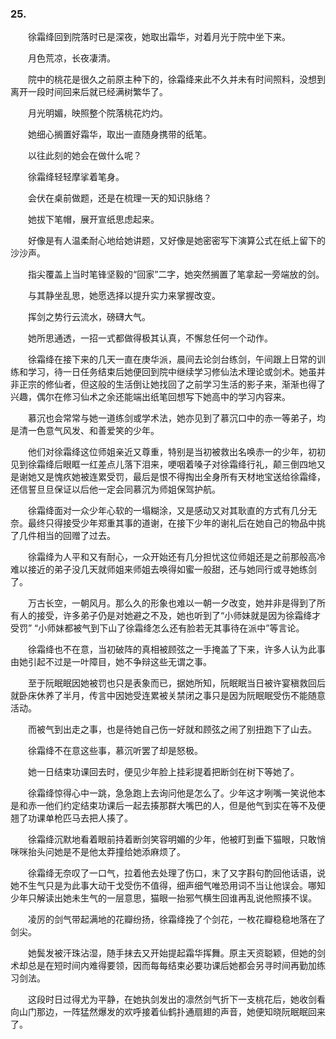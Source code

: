 ### 25.

　　徐霜绛回到院落时已是深夜，她取出霜华，对着月光于院中坐下来。

　　月色荒凉，长夜凄清。

　　院中的桃花是很久之前原主种下的，徐霜绛来此不久并未有时间照料，没想到离开一段时间回来后就已经满树繁华了。

　　月光明媚，映照整个院落桃花灼灼。

　　她细心搁置好霜华，取出一直随身携带的纸笔。

　　以往此刻的她会在做什么呢？

　　徐霜绛轻轻摩挲着笔身。

　　会伏在桌前做题，还是在梳理一天的知识脉络？

　　她拔下笔帽，展开宣纸思虑起来。

　　好像是有人温柔耐心地给她讲题，又好像是她密密写下演算公式在纸上留下的沙沙声。

　　指尖覆盖上当时笔锋坚毅的“回家”二字，她突然搁置了笔拿起一旁端放的剑。

　　与其静坐乱思，她愿选择以提升实力来掌握改变。

　　挥剑之势行云流水，磅礴大气。

　　她所思通透，一招一式都做得极其认真，不懈怠任何一个动作。

　　徐霜绛在接下来的几天一直在庚华派，晨间去论剑台练剑，午间跟上日常的训练和学习，待一日任务结束后她便回到院中继续学习修仙法术理论或剑术。她虽并非正宗的修仙者，但这般的生活倒让她找回了之前学习生活的影子来，渐渐也得了兴趣，偶尔在修习仙术之余还能端出纸笔回想写下她高中的学习内容来。

　　慕沉也会常常与她一道练剑或学术法，她亦见到了慕沉口中的赤一等弟子，均是清一色意气风发、和善爱笑的少年。

　　他们对徐霜绛这位师姐亲近又尊重，特别是当初被救出名唤赤一的少年，初初见到徐霜绛后眼眶一红差点儿落下泪来，哽咽着嗓子对徐霜绛行礼，颠三倒四地又是谢她又是愧疚她被连累受罚，最后是恨不得掏出全身所有天材地宝送给徐霜绛，还信誓旦旦保证以后他一定会同慕沉为师姐保驾护航。

　　徐霜绛面对一众少年心软的一塌糊涂，又是感动又对其耿直的方式有几分无奈。最终只得接受少年郑重其事的道谢，在接下少年的谢礼后在她自己的物品中挑了几件相当的回赠了过去。

　　徐霜绛为人平和又有耐心，一众开始还有几分担忧这位师姐还是之前那般高冷难以接近的弟子没几天就师姐来师姐去唤得如蜜一般甜，还与她同行或寻她练剑了。

　　万古长空，一朝风月。那么久的形象也难以一朝一夕改变，她并非是得到了所有人的接受，许多弟子仍是对她避之不及，她也听到了“小师妹就是因为徐霜绛才受罚” “小师妹都被气到下山了徐霜绛怎么还有脸若无其事待在派中”等言论。

　　徐霜绛也不在意，当初破阵的真相被顾弦之一手掩盖了下来，许多人认为此事由她引起不过是一叶障目，她不争辩这些无谓之事。

　　至于阮眠眠因她被罚也只是表象而已，据她所知，阮眠眠当日被许宴稹救回后就卧床休养了半月，传言中因她受连累被关禁闭之事只是因为阮眠眠受伤不能随意活动。

　　而被气到出走之事，也是待她自己伤一好就和顾弦之闹了别扭跑下了山去。

　　徐霜绛不在意这些事，慕沉听罢了却是怒极。

　　她一日结束功课回去时，便见少年脸上挂彩提着把断剑在树下等她了。

　　徐霜绛惊得心中一跳，急急跑上去询问他是怎么了。少年这才咧嘴一笑说他本是和赤一他们约定结束功课后一起去揍那群大嘴巴的人，但是他气到实在等不及便翘了功课单枪匹马去把人揍了。

　　徐霜绛沉默地看着眼前持着断剑笑容明媚的少年，他被盯到垂下猫眼，只敢悄咪咪抬头问她是不是他太莽撞给她添麻烦了。

　　徐霜绛无奈叹了一口气，拉着他去处理了伤口，末了又字斟句酌回他话语，说她不生气只是为此事大动干戈受伤不值得，细声细气唯恐用词不当让他误会。哪知少年只解读出她未生气的一层意思，猫眼一抬邪气横生回谁再乱说他照揍不误。

　　凌厉的剑气带起满地的花瓣纷扬，徐霜绛挽了个剑花，一枚花瓣稳稳地落在了剑尖。

　　她鬓发被汗珠沾湿，随手抹去又开始提起霜华挥舞。原主天资聪颖，但她的剑术却总是在短时间内难得要领，因而每每结束必要功课后她都会另寻时间再勤加练习剑法。

　　这段时日过得尤为平静，在她执剑发出的凛然剑气折下一支桃花后，她收剑看向山门那边，一阵猛然爆发的欢呼接着仙鹤扑通扇翅的声音，她便知晓阮眠眠回来了。